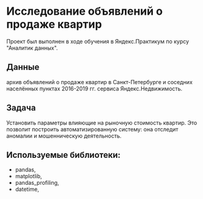 # Исследование объявлений о продаже квартир

Проект был выполнен в ходе обучения в Яндекс.Практикум по курсу "Аналитик данных".

## Данные
архив объявлений о продаже квартир в Санкт-Петербурге и соседних населённых пунктах 2016-2019 гг. сервиса Яндекс.Недвижимость.

## Задача
Установить параметры влияющие на рыночную стоимость квартир. Это позволит построить автоматизированную систему: она отследит аномалии и мошенническую деятельность.

## Используемые библиотеки:
- pandas,
- matplotlib,
- pandas_profiling,
- datetime,

